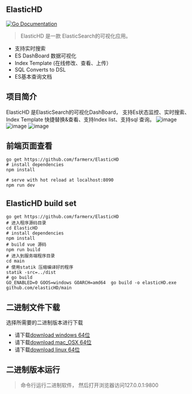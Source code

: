 ElasticHD
-----------
[![Go Documentation](http://img.shields.io/badge/go-documentation-blue.svg?style=flat-square)](https://godoc.org/github.com/farmerx/elasticHD/main)
> ElasticHD 是一款 ElasticSearch的可视化应用。
* 支持实时搜索
* ES DashBoard 数据可视化
* Index Template (在线修改、查看、上传）
* SQL Converts to DSL
* ES基本查询文档



## 项目简介
ElasticHD 是ElasticSearch的可视化DashBoard， 支持Es状态监控、实时搜索、Index Template 快捷替换&查看、支持Index list、支持sql 查询。
![image](https://github.com/farmerx/ElasticHD/blob/master/snp20170518120044177.png)
![image](https://github.com/farmerx/ElasticHD/blob/master/snp20170518120114338.png)
![image](https://github.com/farmerx/ElasticHD/blob/master/snp20170518120147401.png)

## 前端页面查看
```
go get https://github.com/farmerx/ElasticHD
# install dependencies
npm install

# serve with hot reload at localhost:8090
npm run dev
```

## ElasticHD build set
```
go get https://github.com/farmerx/ElasticHD
# 进入程序源码目录
cd ElasticHD
# install dependencies
npm install
# build vue 源码
npm run build
# 进入到服务端程序目录
cd main
# 使用statik 压缩编译好的程序
statik -src=../dist
# go build
GO_ENABLED=0 GOOS=windows GOARCH=amd64  go build -o elasticHD.exe github.com/elasticHD/main
```

## 二进制文件下载

选择所需要的二进制版本进行下载
* 请下载[download windows 64位](https://github.com/farmerx/ElasticHD/raw/master/elasticHD_windows_64.exe)
* 请下载[download mac_OSX 64位](https://github.com/farmerx/ElasticHD/raw/master/elasticHD_OSX)
* 请下载[download linux 64位](https://github.com/farmerx/ElasticHD/raw/master/elasticHD_linux)

## 二进制版本运行
> 命令行运行二进制软件， 然后打开浏览器访问127.0.0.1:9800




